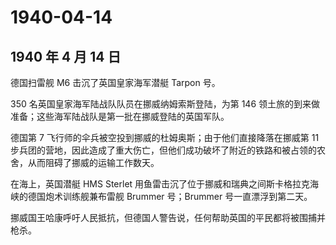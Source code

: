 # 1940-04-14

## 1940 年 4 月 14 日

德国扫雷舰 M6 击沉了英国皇家海军潜艇 Tarpon 号。

350 名英国皇家海军陆战队队员在挪威纳姆索斯登陆，为第 146
领土旅的到来做准备；这些海军陆战队是第一批在挪威登陆的英国军队。

德国第 7 飞行师的伞兵被空投到挪威的杜姆奥斯；由于他们直接降落在挪威第 11
步兵团的营地，因此造成了重大伤亡，但他们成功破坏了附近的铁路和被占领的农舍，从而阻碍了挪威的运输工作数天。

在海上，英国潜艇 HMS Sterlet
用鱼雷击沉了位于挪威和瑞典之间斯卡格拉克海峡的德国炮术训练舰兼布雷舰
Brummer 号；Brummer 号一直漂浮到第二天。

挪威国王哈康呼吁人民抵抗，但德国人警告说，任何帮助英国的平民都将被围捕并枪杀。

